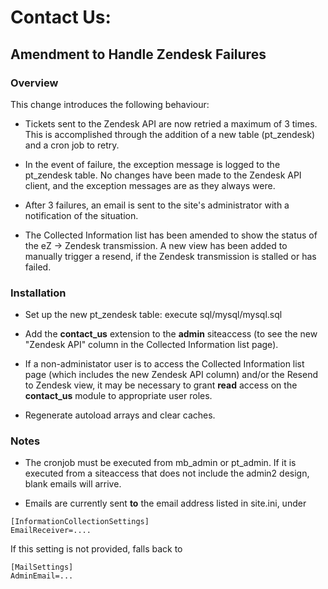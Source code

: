 # Contact Us: 
## Amendment to Handle Zendesk Failures


### Overview

This change introduces the following behaviour:

* Tickets sent to the Zendesk API are now retried a maximum of 3 times. 
This is accomplished through the addition of a new table (pt_zendesk) and a cron job to retry.  

* In the event of failure, the exception message is logged to the pt_zendesk table. No changes have been made to the 
 Zendesk API client, and the exception messages are as they always were.

* After 3 failures, an email is sent to the site's administrator with a notification of the situation.
 
* The Collected Information list has been amended to show the status of the eZ -> Zendesk transmission. 
 A new view has been added to manually trigger a resend, if the Zendesk transmission is stalled or has failed. 


### Installation

* Set up the new pt_zendesk table: execute sql/mysql/mysql.sql

* Add the **contact_us** extension to the **admin** siteaccess (to see the new "Zendesk API" column in the Collected Information list page).

* If a non-administator user is to access the Collected Information list page (which includes the new Zendesk API column)
and/or the Resend to Zendesk view, it may be necessary to grant **read** access on the **contact_us** module to 
appropriate user roles.

* Regenerate autoload arrays and clear caches.


### Notes

* The cronjob must be executed from mb_admin or pt_admin. If it is executed from a siteaccess that does not include the 
admin2 design, blank emails will arrive.

* Emails are currently sent **to** the email address listed in site.ini, under 

````
[InformationCollectionSettings] 
EmailReceiver=....
````

 If this setting is not provided, falls back to 
 
 ````
 [MailSettings] 
 AdminEmail=...
 ````
 
 